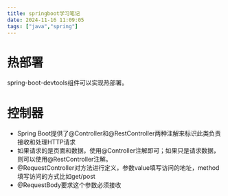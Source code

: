 ```yaml
---
title: springboot学习笔记
date: 2024-11-16 11:09:05
tags: ["java","spring"]
---
```


# 热部署

spring-boot-devtools组件可以实现热部署。

# 控制器

- Spring Boot提供了@Controller和@RestController两种注解来标识此类负责接收和处理HTTP请求
- 如果请求的是页面和数据，使用@Controller注解即可；如果只是请求数据，则可以使用@RestController注解。
- @RequestController对方法进行定义，参数value填写访问的地址，method填写访问的方式比如get/post
- @RequestBody要求这个参数必须接收

